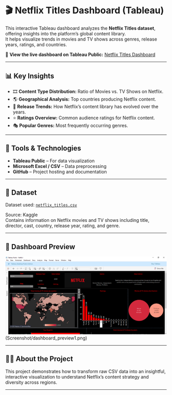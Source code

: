 # 🎬 Netflix Titles Dashboard (Tableau)

This interactive Tableau dashboard analyzes the **Netflix Titles dataset**, offering insights into the platform’s global content library.  
It helps visualize trends in movies and TV shows across genres, release years, ratings, and countries.

🔗 **View the live dashboard on Tableau Public:** [Netflix Titles Dashboard](https://public.tableau.com/views/Netflix_Titles_Dashboard/YourDashboardName)

---

## 📊 Key Insights
- 🎞️ **Content Type Distribution:** Ratio of Movies vs. TV Shows on Netflix.
- 🌎 **Geographical Analysis:** Top countries producing Netflix content.
- 📅 **Release Trends:** How Netflix’s content library has evolved over the years.
- ⭐ **Ratings Overview:** Common audience ratings for Netflix content.
- 🎭 **Popular Genres:** Most frequently occurring genres.

---

## 🧰 Tools & Technologies
- **Tableau Public** – For data visualization  
- **Microsoft Excel / CSV** – Data preprocessing  
- **GitHub** – Project hosting and documentation

---

## 📂 Dataset
Dataset used: [`netflix_titles.csv`](https://www.kaggle.com/datasets/shivamb/netflix-shows)

Source: Kaggle  
Contains information on Netflix movies and TV shows including title, director, cast, country, release year, rating, and genre.

---

## 📸 Dashboard Preview
![Netflix Dashboard Preview](Screenshot/dashboard_preview.png)
(Screenshot/dashboard_preview1.png)

---

## 👩‍💻 About the Project
This project demonstrates how to transform raw CSV data into an insightful, interactive visualization to understand Netflix’s content strategy and diversity across regions.

---
